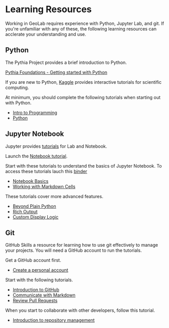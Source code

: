 # Learning Resources

Working in GeoLab requires experience with Python, Jupyter Lab, and git. If you're unfamiliar with any of these, the following learning resources can acclerate your understanding and use.

## Python 

The Pythia Project provides a brief introduction to Python.

[Pythia Foundations - Getting started with Python](https://foundations.projectpytha.org/)

If you are new to Python, [Kaggle](https://www.kaggle.com/learn) provides interactive tutorials for scientific computing.

At minimum, you should complete the following tutorials when starting out with Python.

- [Intro to Programming](https://www.kaggle.com/learn/intro-to-programming)
- [Python](https://www.kaggle.com/learn/python)



## Jupyter Notebook

Jupyter provides [tutorials](https://jupyter.org/try-jupyter/lab/) for Lab and Notebook. 

Launch the [Notebook tutorial](https://mybinder.org/v2/gh/jupyterlab/jupyterlab-demo/HEAD?urlpath=lab/tree/demo).

Start with these tutorials to understand the basics of Jupyter Notebook. To access these tutorials lauch this [binder]()

- [Notebook Basics](https://hub.gesis.mybinder.org/user/ipython-ipython-in-depth-qprh67av/notebooks/examples/Notebook/Notebook%20Basics.ipynb)
- [Working with Markdown Cells](https://hub.gesis.mybinder.org/user/ipython-ipython-in-depth-qprh67av/notebooks/examples/Notebook/Working%20With%20Markdown%20Cells.ipynb)

These tutorials cover more advanced features.

- [Beyond Plain Python](https://hub.gesis.mybinder.org/user/ipython-ipython-in-depth-qprh67av/notebooks/examples/IPython%20Kernel/Beyond%20Plain%20Python.ipynb)
- [Rich Output](https://hub.gesis.mybinder.org/user/ipython-ipython-in-depth-qprh67av/notebooks/examples/IPython%20Kernel/Rich%20Output.ipynb)
- [Custom Display Logic](https://hub.gesis.mybinder.org/user/ipython-ipython-in-depth-qprh67av/notebooks/examples/IPython%20Kernel/Custom%20Display%20Logic.ipynb)


## Git

GitHub Skills a resource for learning how to use git effectively to manage your projects. You will need a GitHub account to run the tutorials. 

Get a GitHub account first.

- [Create a personal account](https://docs.github.com/en/get-started/start-your-journey/creating-an-account-on-github)

Start with the following tutorials.

- [Introduction to GitHub](https://github.com/skills/introduction-to-github?tab=readme-ov-file)
- [Communicate with Markdown](https://github.com/skills/communicate-using-markdown)
- [Review Pull Requests](https://github.com/skills/review-pull-requests)

When you start to collaborate with other developers, follow this tutorial.

- [Introduction to repository management](https://github.com/skills/introduction-to-repository-management)
